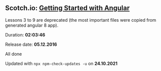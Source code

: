 
## Scotch.io: [Getting Started with Angular](https://coursehunters.net/course/nachalo-raboty-s-angular)

Lessons 3 to 9 are deprecated (the most important files were copied from generated angular 8 app).

Duration: **02:03:46**

Release date: **05.12.2016**

All done

Updated with `npx npm-check-updates -u` on **24.10.2021**
